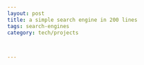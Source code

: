```yaml
---
layout: post
title: a simple search engine in 200 lines
tags: search-engines
category: tech/projects

 

---
```


<script src="https://gist.github.com/selimslab/7d63349e4e247fbcf7ff9dd01c300b42.js"></script>